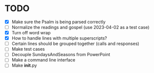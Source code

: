 # TODO

- [X] Make sure the Psalm is being parsed correctly
- [ ] Normalize the readings and gospel (use 2023-04-02 as a test case)
- [x] Turn off word wrap
- [x] How to handle lines with multiple superscripts?
- [ ] Certain lines should be grouped together (calls and responses)
- [ ] Make test cases
- [ ] Decouple SundaysAndSeasons from PowerPoint
- [ ] Make a command line interface
- [ ] Make __init__.py

